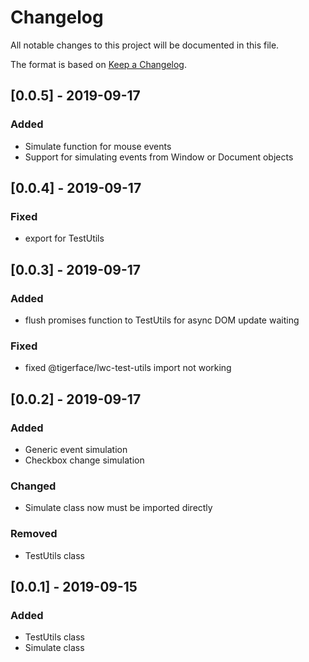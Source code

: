 # Changelog
All notable changes to this project will be documented in this file.

The format is based on [Keep a Changelog](https://keepachangelog.com/en/1.0.0/).

## [0.0.5] - 2019-09-17
### Added
- Simulate function for mouse events
- Support for simulating events from Window or Document objects

## [0.0.4] - 2019-09-17
### Fixed
- export for TestUtils

## [0.0.3] - 2019-09-17
### Added
- flush promises function to TestUtils for async DOM update waiting

### Fixed
- fixed @tigerface/lwc-test-utils import not working

## [0.0.2] - 2019-09-17
### Added
- Generic event simulation
- Checkbox change simulation

### Changed
- Simulate class now must be imported directly

### Removed
- TestUtils class

## [0.0.1] - 2019-09-15
### Added
- TestUtils class
- Simulate class

